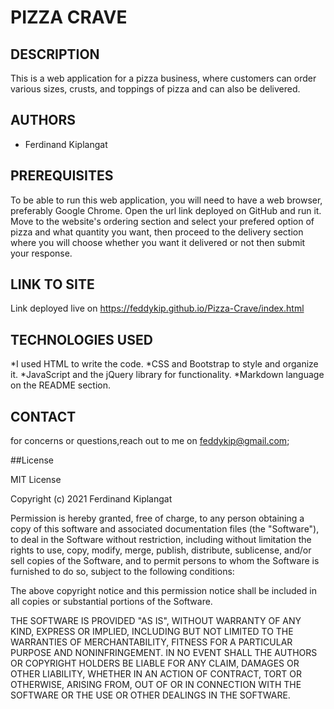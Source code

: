 # PIZZA CRAVE
## DESCRIPTION
This is a web application for a pizza business, where customers can order various sizes, crusts, and toppings of pizza and can also be delivered.
## AUTHORS

-   Ferdinand Kiplangat

## PREREQUISITES

To be able to run this web application, you will need to have a web browser, preferably Google Chrome. Open the url link deployed on GitHub and run it. Move to the website's ordering section and select your prefered option of pizza and what quantity you want, then proceed to the delivery section where you will choose whether you want it delivered or not then submit your response.

## LINK TO SITE

Link deployed live on https://feddykip.github.io/Pizza-Crave/index.html

## TECHNOLOGIES USED

*I used HTML to write the code.
*CSS and Bootstrap to style and organize it.
*JavaScript and the jQuery library for functionality.
*Markdown language on the README section.

## CONTACT 

for concerns or questions,reach out to me on feddykip@gmail.com;

##License

MIT License

Copyright (c) 2021 Ferdinand Kiplangat

Permission is hereby granted, free of charge, to any person obtaining a copy
of this software and associated documentation files (the "Software"), to deal
in the Software without restriction, including without limitation the rights
to use, copy, modify, merge, publish, distribute, sublicense, and/or sell
copies of the Software, and to permit persons to whom the Software is
furnished to do so, subject to the following conditions:

The above copyright notice and this permission notice shall be included in all
copies or substantial portions of the Software.

THE SOFTWARE IS PROVIDED "AS IS", WITHOUT WARRANTY OF ANY KIND, EXPRESS OR
IMPLIED, INCLUDING BUT NOT LIMITED TO THE WARRANTIES OF MERCHANTABILITY,
FITNESS FOR A PARTICULAR PURPOSE AND NONINFRINGEMENT. IN NO EVENT SHALL THE
AUTHORS OR COPYRIGHT HOLDERS BE LIABLE FOR ANY CLAIM, DAMAGES OR OTHER
LIABILITY, WHETHER IN AN ACTION OF CONTRACT, TORT OR OTHERWISE, ARISING FROM,
OUT OF OR IN CONNECTION WITH THE SOFTWARE OR THE USE OR OTHER DEALINGS IN THE
SOFTWARE.


